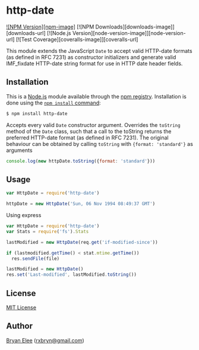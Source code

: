 # http-date

[![NPM Version][npm-image]][npm-url]
[![NPM Downloads][downloads-image]][downloads-url]
[![Node.js Version][node-version-image]][node-version-url]
[![Test Coverage][coveralls-image]][coveralls-url]

This module extends the JavaScript `Date` to accept valid HTTP-date 
formats (as defined in RFC 7231) as constructor initializers and generate 
valid IMF_fixdate HTTP-date string format for use in HTTP date header fields.

## Installation

This is a [Node.js](https://nodejs.org/en/) module available through the
[npm registry](https://www.npmjs.com/). Installation is done using the
[`npm install` command](https://docs.npmjs.com/getting-started/installing-npm-packages-locally):

```sh
$ npm install http-date
```
Accepts every valid `Date` constructor argument. Overrides the `toString` method of the 
`Date` class, such that a call to the toString returns the preferred HTTP-date format
(as defined in RFC 7231).
The original behaviour can be obtained by calling `toString` with `{format: 'standard'}` as
arguments 
```js
console.log(new httpDate.toString({format: 'standard'}))
```

## Usage

```js
var HttpDate = require('http-date')

httpDate = new HttpDate('Sun, 06 Nov 1994 08:49:37 GMT')
```
Using express

```js
var HttpDate = require('http-date')
var Stats = require('fs').Stats

lastModified = new HttpDate(req.get('if-modified-since'))

if (lastmodified.getTime() < stat.mtime.getTime())
  res.sendFile(file)
```

```js
lastModified = new HttpDate()
res.set('Last-modified', lastModified.toString())
```

## License

[MIT License](http://www.opensource.org/licenses/mit-license.php)

## Author

[Bryan Elee](https://github.com/rxbryan) ([rxbryn@gmail.com](mailto:rxbryn@gmail.com))


[npm-url]: ""
